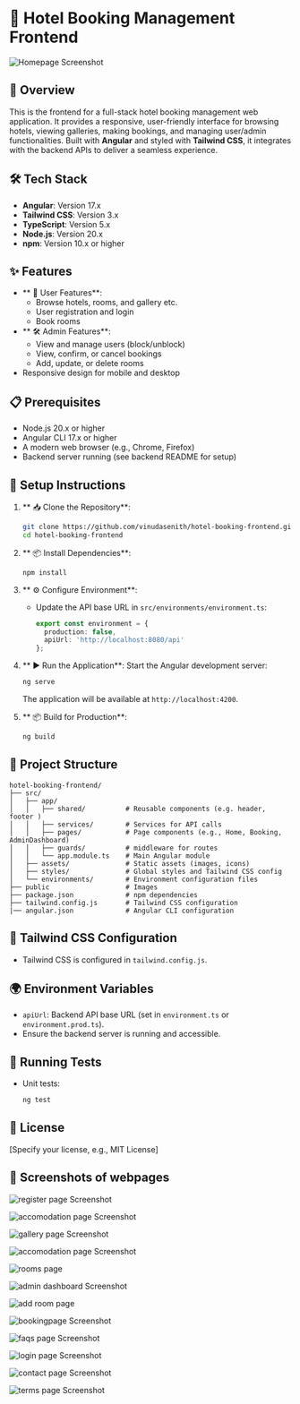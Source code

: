 # 🏨 Hotel Booking Management Frontend

![Homepage Screenshot](https://github.com/vinudasenith/hotel-booking-frontend/blob/master/screenshots/Screenshot_8-8-2025_16914_localhost.jpeg)

## 📌 Overview
This is the frontend for a full-stack hotel booking management web application. It provides a responsive, user-friendly interface for browsing hotels, viewing galleries, making bookings, and managing user/admin functionalities. Built with **Angular** and styled with **Tailwind CSS**, it integrates with the backend APIs to deliver a seamless experience.

## 🛠 Tech Stack
- **Angular**: Version 17.x
- **Tailwind CSS**: Version 3.x
- **TypeScript**: Version 5.x
- **Node.js**: Version 20.x
- **npm**: Version 10.x or higher

## ✨ Features
- ** 👤 User Features**:
  - Browse hotels, rooms, and gallery etc.
  - User registration and login
  - Book rooms 
- ** 🛠 Admin Features**:
  - View and manage users (block/unblock)
  - View, confirm, or cancel bookings
  - Add, update, or delete rooms
- Responsive design for mobile and desktop

## 📋 Prerequisites
- Node.js 20.x or higher
- Angular CLI 17.x or higher
- A modern web browser (e.g., Chrome, Firefox)
- Backend server running (see backend README for setup)

## 🚀 Setup Instructions
1. ** 📥 Clone the Repository**:
   ```bash
   git clone https://github.com/vinudasenith/hotel-booking-frontend.git
   cd hotel-booking-frontend
   ```

2. ** 📦 Install Dependencies**:
   ```bash
   npm install
   ```

3. ** ⚙ Configure Environment**:
   - Update the API base URL in `src/environments/environment.ts`:
     ```typescript
     export const environment = {
       production: false,
       apiUrl: 'http://localhost:8080/api'
     };
     ```

4. ** ▶ Run the Application**:
   Start the Angular development server:
   ```bash
   ng serve
   ```
   The application will be available at `http://localhost:4200`.

5. ** 📦 Build for Production**:
   ```bash
   ng build
   ```
## 📂 Project Structure
```
hotel-booking-frontend/
├── src/
│   ├── app/
│   │   ├── shared/          # Reusable components (e.g. header, footer )
│   │   ├── services/        # Services for API calls 
│   │   ├── pages/           # Page components (e.g., Home, Booking, AdminDashboard)
│   │   ├── guards/          # middleware for routes 
│   │   └── app.module.ts    # Main Angular module
│   ├── assets/              # Static assets (images, icons)
│   ├── styles/              # Global styles and Tailwind CSS config
│   └── environments/        # Environment configuration files
├── public                   # Images
├── package.json             # npm dependencies
├── tailwind.config.js       # Tailwind CSS configuration
|── angular.json             # Angular CLI configuration 
```

## 🎨 Tailwind CSS Configuration
- Tailwind CSS is configured in `tailwind.config.js`.

## 🌍 Environment Variables
- `apiUrl`: Backend API base URL (set in `environment.ts` or `environment.prod.ts`).
- Ensure the backend server is running and accessible.

## 🧪 Running Tests
- Unit tests:
  ```bash
  ng test
  ```

## 📄 License
[Specify your license, e.g., MIT License]

## 📸 Screenshots of webpages
![register page Screenshot](https://github.com/vinudasenith/hotel-booking-frontend/blob/master/screenshots/Screenshot_8-8-2025_175144_localhost.jpeg)

![accomodation page Screenshot](https://github.com/vinudasenith/hotel-booking-frontend/blob/master/screenshots/Screenshot_8-8-2025_16933_localhost.jpeg)

![gallery page Screenshot](https://github.com/vinudasenith/hotel-booking-frontend/blob/master/screenshots/Screenshot_8-8-2025_16948_localhost.jpeg)

![accomodation page Screenshot](https://github.com/vinudasenith/hotel-booking-frontend/blob/master/screenshots/Screenshot_8-8-2025_161011_localhost.jpeg)

![rooms page](https://github.com/vinudasenith/hotel-booking-frontend/blob/master/screenshots/Screenshot_8-8-2025_16104_localhost.jpeg)

![admin dashboard Screenshot](https://github.com/vinudasenith/hotel-booking-frontend/blob/master/screenshots/Screenshot_8-8-2025_174215_localhost.jpeg)

![add room page](https://github.com/vinudasenith/hotel-booking-frontend/blob/master/screenshots/Screenshot_8-8-2025_174242_localhost.jpeg)

![bookingpage Screenshot](https://github.com/vinudasenith/hotel-booking-frontend/blob/master/screenshots/Screenshot_8-8-2025_174257_localhost.jpeg)

![faqs page Screenshot](https://github.com/vinudasenith/hotel-booking-frontend/blob/master/screenshots/Screenshot_8-8-2025_161137_localhost.jpeg)

![login page Screenshot](https://github.com/vinudasenith/hotel-booking-frontend/blob/master/screenshots/Screenshot_8-8-2025_175155_localhost.jpeg)

![contact page Screenshot](https://github.com/vinudasenith/hotel-booking-frontend/blob/master/screenshots/Screenshot_8-8-2025_161128_localhost.jpeg)

![terms page Screenshot](https://github.com/vinudasenith/hotel-booking-frontend/blob/master/screenshots/Screenshot_8-8-2025_161144_localhost.jpeg)


